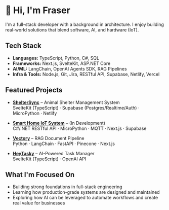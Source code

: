 # 👋 Hi, I'm Fraser

I'm a full-stack developer with a background in architecture. I enjoy building real-world solutions that blend software, AI, and hardware (IoT).

## Tech Stack

- **Languages:** TypeScript, Python, C#, SQL
- **Frameworks:** Next.js, SvelteKit, ASP.NET Core
- **AI/ML:** LangChain, OpenAI Agents SDK, RAG Pipelines
- **Infra & Tools:** Node.js, Git, Jira, RESTful API, Supabase, Netlify, Vercel

## Featured Projects

- [**ShelterSync**](https://github.com/thebrownproject/shelter-sync) – Animal Shelter Management System<br>
  SvelteKit (TypeScript) · Supabase (Postgres/Realtime/Auth) · MicroPython · Netlify

- [**Smart Home IoT System**](https://github.com/thebrownproject/smart-home-iot) – (In Development)<br>
  C#/.NET RESTful API · MicroPython · MQTT · Next.js · Supabase

- [**Vectory**](https://github.com/thebrownproject/vectory) – RAG Document Pipeline<br>
  Python · LangChain · FastAPI · Pinecone · Next.js

- [**HeyTasky**](https://github.com/thebrownproject/hey-tasky) – AI-Powered Task Manager<br>
  SvelteKit (TypeScript) · OpenAI API

## What I'm Focused On

- Building strong foundations in full-stack engineering
- Learning how production-grade systems are designed and maintained
- Exploring how AI can be leveraged to automate workflows and create real value for businesses
